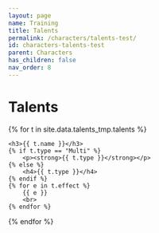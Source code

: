 ```yaml
---
layout: page
name: Training
title: Talents
permalink: /characters/talents-test/
id: characters-talents-test
parent: Characters
has_children: false
nav_order: 8
---
```


# Talents

<section>
{% for t in site.data.talents_tmp.talents %}

    <h3>{{ t.name }}</h3>
    {% if t.type == "Multi" %}
        <p><strong>{{ t.type }}</strong></p>
    {% else %}
        <h4>{{ t.type }}</h4>
    {% endif %}
    {% for e in t.effect %}
        {{ e }}
        <br>
    {% endfor %}

{% endfor %}

</section>